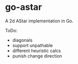# go-astar

A 2d AStar implementation in Go.

ToDo:
- diagonals
- support unpathable
- different heuristic calcs
- punish change direction

